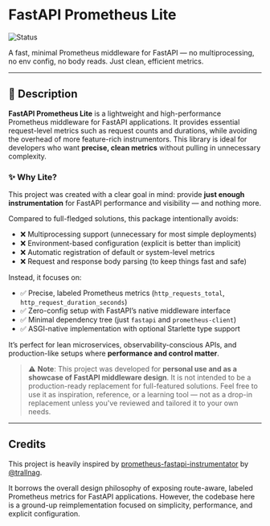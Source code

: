 # FastAPI Prometheus Lite

![Status](https://img.shields.io/badge/project-personal-blueviolet)

A fast, minimal Prometheus middleware for FastAPI — no multiprocessing, no env config, no body reads. Just clean, efficient metrics.

---

## 📖 Description

**FastAPI Prometheus Lite** is a lightweight and high-performance Prometheus middleware for FastAPI applications. It provides essential request-level metrics such as request counts and durations, while avoiding the overhead of more feature-rich instrumentors. This library is ideal for developers who want **precise, clean metrics** without pulling in unnecessary complexity.

### ✨ Why Lite?

This project was created with a clear goal in mind: provide **just enough instrumentation** for FastAPI performance and visibility — and nothing more.

Compared to full-fledged solutions, this package intentionally avoids:
- ❌ Multiprocessing support (unnecessary for most simple deployments)
- ❌ Environment-based configuration (explicit is better than implicit)
- ❌ Automatic registration of default or system-level metrics
- ❌ Request and response body parsing (to keep things fast and safe)

Instead, it focuses on:
- ✅ Precise, labeled Prometheus metrics (`http_requests_total`, `http_request_duration_seconds`)
- ✅ Zero-config setup with FastAPI’s native middleware interface
- ✅ Minimal dependency tree (just `fastapi` and `prometheus-client`)
- ✅ ASGI-native implementation with optional Starlette type support

It’s perfect for lean microservices, observability-conscious APIs, and production-like setups where **performance and control matter**.

> ⚠️ **Note**: This project was developed for **personal use and as a showcase of FastAPI middleware design**. It is not intended to be a production-ready replacement for full-featured solutions. Feel free to use it as inspiration, reference, or a learning tool — not as a drop-in replacement unless you've reviewed and tailored it to your own needs.

---

## Credits

This project is heavily inspired by [prometheus-fastapi-instrumentator](https://github.com/trallnag/prometheus-fastapi-instrumentator) by [@trallnag](https://github.com/trallnag).

It borrows the overall design philosophy of exposing route-aware, labeled Prometheus metrics for FastAPI applications. However, the codebase here is a ground-up reimplementation focused on simplicity, performance, and explicit configuration.
